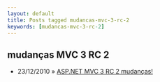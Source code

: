 ```yaml
---
layout: default
title: Posts tagged mudancas-mvc-3-rc-2
keywords: [mudancas-mvc-3-rc-2]
---
```

<h2 class="category">mudanças MVC 3 RC 2</h2>
<ul class="posts">
<li>
<p>
<span class="date">23/12/2010</span> &raquo; 
<a href="/blog/asp-net-mvc-3-rc-2-mudancas">ASP.NET MVC 3 RC 2 mudanças!</a>
</p>
</li> 
</ul>
